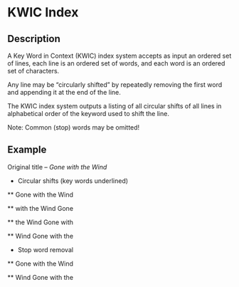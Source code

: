 # KWIC Index

## Description

A Key Word in Context (KWIC) index system accepts as input an ordered set of lines, each line is an ordered set of words, and each word is an ordered set of characters. 

Any line may be “circularly shifted” by repeatedly removing the first word and appending it at the end of the line. 

The KWIC index system outputs a listing of all circular shifts of all lines in alphabetical order of the keyword used to shift the line.

Note: Common (stop) words may be omitted!

## Example

Original title – *Gone with the Wind* 

* Circular shifts (key words underlined) 

** Gone with the Wind 

** with the Wind Gone 

** the Wind Gone with 

** Wind Gone with the 

* Stop word removal 

** Gone with the Wind 

** Wind Gone with the

